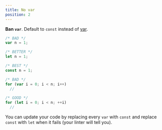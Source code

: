```yaml
---
title: No var
position: 2
---
```


**Ban `var`**. Default to `const` instead of [var](<https://eslint.org/docs/rules/no-var>).
```js
/* BAD */
var n = 1;

/* BETTER */
let n = 1;

/* BEST */
const n = 1;
```
```js
/* BAD */
for (var i = 0; i < n; i++)
  //

/* GOOD */
for (let i = 0; i < n; ++i)
  //
```
You can update your code by replacing every `var` with `const` and replace `const` with `let` when it fails (your linter will tell you).
